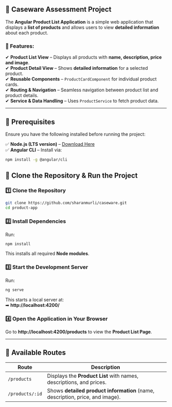 ## **📌 Caseware Assessment Project**  
The **Angular Product List Application** is a simple web application that displays a **list of products** and allows users to view **detailed information** about each product.  

### **🔹 Features:**  
✔ **Product List View** – Displays all products with **name, description, price and image**.  
✔ **Product Detail View** – Shows **detailed information** for a selected product.  
✔ **Reusable Components** – `ProductCardComponent` for individual product cards.  
✔ **Routing & Navigation** – Seamless navigation between product list and product details.  
✔ **Service & Data Handling** – Uses `ProductService` to fetch product data.  

---

## **📌 Prerequisites**  
Ensure you have the following installed before running the project:  

✅ **Node.js (LTS version)** – [Download Here](https://nodejs.org/)  
✅ **Angular CLI** – Install via:  
```bash
npm install -g @angular/cli
```

## **📌 Clone the Repository & Run the Project**  
### **1️⃣ Clone the Repository**  
```bash
git clone https://github.com/sharanmurli/caseware.git
cd product-app
```

### **2️⃣ Install Dependencies**  
Run:  
```bash
npm install
```
This installs all required **Node modules**.

### **3️⃣ Start the Development Server**  
Run:  
```bash
ng serve
```
This starts a local server at:  
➡ **http://localhost:4200/**  

### **4️⃣ Open the Application in Your Browser**  
Go to **http://localhost:4200/products** to view the **Product List Page**.  

---

## **📌 Available Routes**  
| **Route** | **Description** |
|-----------|---------------|
| `/products` | Displays the **Product List** with names, descriptions, and prices. |
| `/products/:id` | Shows **detailed product information** (name, description, price, and image). |

